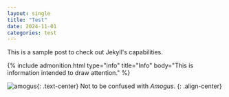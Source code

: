 ```yaml
---
layout: single
title: "Test"
date: 2024-11-01
categories: test
---
```


This is a sample post to check out Jekyll's capabilities.

{% include admonition.html type="info" title="Info" body="This is information intended to draw attention." %}

![amogus](https://preview.redd.it/erro1t7vi4891.png?auto=webp&s=9fc00aa92fb80fed7bac1819b436c5a8fa70578f){: .text-center}
Not to be confused with *Amogus*.
{: .align-center}